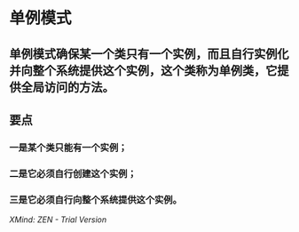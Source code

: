 # 单例模式

## 单例模式确保某一个类只有一个实例，而且自行实例化并向整个系统提供这个实例，这个类称为单例类，它提供全局访问的方法。

## 要点

### 一是某个类只能有一个实例；

### 二是它必须自行创建这个实例；

### 三是它必须自行向整个系统提供这个实例。

*XMind: ZEN - Trial Version*